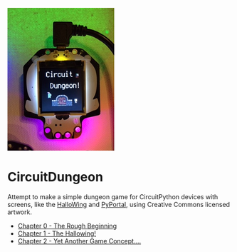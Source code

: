 ![CircuitDungeon splash](pics/CircuitDungeonSplash.JPG)

# CircuitDungeon

Attempt to make a simple dungeon game for CircuitPython devices with screens,
like the [HalloWing](https://www.adafruit.com/product/3900) and [PyPortal](https://www.adafruit.com/product/4116),
using Creative Commons licensed artwork.

* [Chapter 0 - The Rough Beginning](Chapter_0)
* [Chapter 1 - The Hallowing!](Chapter_1)
* [Chapter 2 - Yet Another Game Concept....](Chapter_2)

